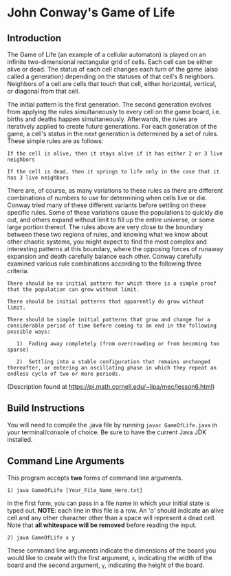 # John Conway's Game of Life
## Introduction
The Game of Life (an example of a cellular automaton) is played on an infinite two-dimensional rectangular grid of cells. Each cell can be either alive or dead. The status of each cell changes each turn of the game (also called a generation) depending on the statuses of that cell's 8 neighbors. Neighbors of a cell are cells that touch that cell, either horizontal, vertical, or diagonal from that cell.

The initial pattern is the first generation. The second generation evolves from applying the rules simultaneously to every cell on the game board, i.e. births and deaths happen simultaneously. Afterwards, the rules are iteratively applied to create future generations. For each generation of the game, a cell's status in the next generation is determined by a set of rules. These simple rules are as follows:

    If the cell is alive, then it stays alive if it has either 2 or 3 live neighbors

    If the cell is dead, then it springs to life only in the case that it has 3 live neighbors

There are, of course, as many variations to these rules as there are different combinations of numbers to use for determining when cells live or die. Conway tried many of these different variants before settling on these specific rules. Some of these variations cause the populations to quickly die out, and others expand without limit to fill up the entire universe, or some large portion thereof. The rules above are very close to the boundary between these two regions of rules, and knowing what we know about other chaotic systems, you might expect to find the most complex and interesting patterns at this boundary, where the opposing forces of runaway expansion and death carefully balance each other. Conway carefully examined various rule combinations according to the following three criteria:

    There should be no initial pattern for which there is a simple proof that the population can grow without limit.

    There should be initial patterns that apparently do grow without limit.

    There should be simple initial patterns that grow and change for a considerable period of time before coming to an end in the following possible ways:

       1)  Fading away completely (from overcrowding or from becoming too sparse)

       2)  Settling into a stable configuration that remains unchanged thereafter, or entering an oscillating phase in which they repeat an endless cycle of two or more periods.

(Description found at https://pi.math.cornell.edu/~lipa/mec/lesson6.html)

## Build Instructions
You will need to compile the .java file by running `javac GameOfLife.java` in your terminal/console of choice.  Be sure to have the current Java JDK installed.  

## Command Line Arguments
This program accepts **two** forms of command line arguments.

    1) java GameOfLife [Your_File_Name_Here.txt]
In the first form, you can pass in a file name in which your initial state is typed out.  **NOTE**: each line in this file is a row.  An 'o' should indicate an alive cell and any other character other than a space will represent a dead cell.  Note that **all whitespace will be removed** before reading the input.

    2) java GameOfLife x y
These command line arguments indicate the dimensions of the board you would like to create with the first argument, `x`, indicating the width of the board and the second argument, `y`, indicating the height of the board.
